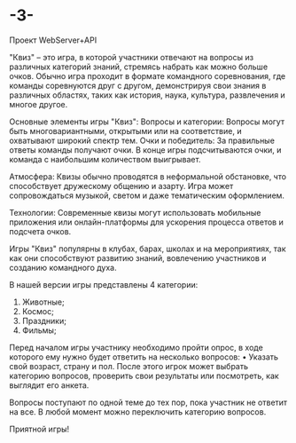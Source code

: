 # -3-
Проект WebServer+API

"Квиз" – это игра, в которой участники отвечают на вопросы из различных категорий знаний, стремясь набрать как можно больше очков. Обычно игра проходит в формате командного соревнования, где команды соревнуются друг с другом, демонстрируя свои знания в различных областях, таких как история, наука, культура, развлечения и многое другое.

Основные элементы игры "Квиз":
Вопросы и категории: Вопросы могут быть многовариантными, открытыми или на соответствие, и охватывают широкий спектр тем.
Очки и победитель: За правильные ответы команды получают очки. В конце игры подсчитываются очки, и команда с наибольшим количеством выигрывает.

Атмосфера: Квизы обычно проводятся в неформальной обстановке, что способствует дружескому общению и азарту. Игра может сопровождаться музыкой, светом и даже тематическим оформлением.

Технологии: Современные квизы могут использовать мобильные приложения или онлайн-платформы для ускорения процесса ответов и подсчета очков.

Игры "Квиз" популярны в клубах, барах, школах и на мероприятиях, так как они способствуют развитию знаний, вовлечению участников и созданию командного духа.

В нашей версии игры представлены 4 категории:
1) Животные;
2) Космос;
3) Праздники;
4) Фильмы;

Перед началом игры участнику необходимо пройти опрос, в ходе которого ему нужно будет ответить на несколько вопросов:
•	Указать свой возраст, страну и пол. 
После этого игрок может выбрать категорию вопросов, проверить свои результаты или посмотреть, как выглядит его анкета. 

Вопросы поступают по одной теме до тех пор, пока участник не ответит на все. В любой момент можно переключить категорию вопросов. 

Приятной игры!
